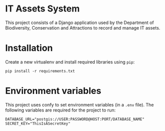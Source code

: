 # IT Assets System

This project consists of a Django application used by the Department of
Biodiversity, Conservation and Attractions to record and manage IT assets.

# Installation

Create a new virtualenv and install required libraries using `pip`:

    pip install -r requirements.txt

# Environment variables

This project uses confy to set environment variables (in a `.env` file).
The following variables are required for the project to run:

    DATABASE_URL="postgis://USER:PASSWORD@HOST:PORT/DATABASE_NAME"
    SECRET_KEY="ThisIsASecretKey"

